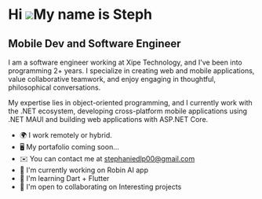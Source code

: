 Hi ![](https://user-images.githubusercontent.com/18350557/176309783-0785949b-9127-417c-8b55-ab5a4333674e.gif)My name is Steph
============================================================================================================================================

Mobile Dev and Software Engineer
----------------------------


I am a software engineer working at Xipe Technology, and I've been into programming 2+ years. I specialize in creating web and mobile applications, value collaborative teamwork, and enjoy engaging in thoughtful, philosophical conversations. 

My expertise lies in object-oriented programming, and I currently work with the .NET ecosystem, developing cross-platform mobile applications using .NET MAUI and building web applications with ASP.NET Core.


*  🌍  I  work remotely or hybrid.
* 🖥️  My portafolio coming soon...
* ✉️  You can contact me at stephaniedlp00@gmail.com
* 🚀  I'm currently working on Robin AI app
* 🧠  I'm learning Dart + Flutter
* 🤝  I'm open to collaborating on Interesting projects


